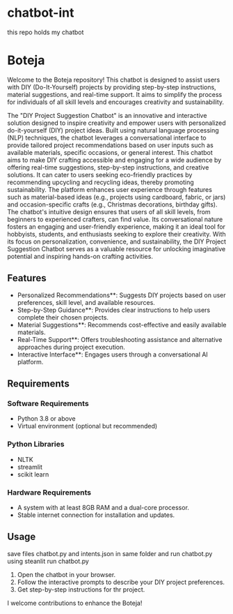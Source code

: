 # chatbot-int
this repo holds my chatbot

# Boteja

Welcome to the Boteja repository! This chatbot is designed to assist users with DIY (Do-It-Yourself) projects by providing step-by-step instructions, material suggestions, and real-time support. It aims to simplify the process for individuals of all skill levels and encourages creativity and sustainability.


The "DIY Project Suggestion Chatbot" is an innovative and interactive solution designed to inspire creativity 
and empower users with personalized do-it-yourself (DIY) project ideas. Built using natural language 
processing (NLP) techniques, the chatbot leverages a conversational interface to provide tailored project 
recommendations based on user inputs such as available materials, specific occasions, or general interest.
This chatbot aims to make DIY crafting accessible and engaging for a wide audience by offering real-time 
suggestions, step-by-step instructions, and creative solutions. It can cater to users seeking eco-friendly 
practices by recommending upcycling and recycling ideas, thereby promoting sustainability. The platform 
enhances user experience through features such as material-based ideas (e.g., projects using cardboard, 
fabric, or jars) and occasion-specific crafts (e.g., Christmas decorations, birthday gifts).
The chatbot's intuitive design ensures that users of all skill levels, from beginners to experienced crafters, 
can find value. Its conversational nature fosters an engaging and user-friendly experience, making it an ideal 
tool for hobbyists, students, and enthusiasts seeking to explore their creativity. With its focus on 
personalization, convenience, and sustainability, the DIY Project Suggestion Chatbot serves as a valuable 
resource for unlocking imaginative potential and inspiring hands-on crafting activities.


## Features

- Personalized Recommendations**: Suggests DIY projects based on user preferences, skill level, and available resources.
- Step-by-Step Guidance**: Provides clear instructions to help users complete their chosen projects.
- Material Suggestions**: Recommends cost-effective and easily available materials.
- Real-Time Support**: Offers troubleshooting assistance and alternative approaches during project execution.
- Interactive Interface**: Engages users through a conversational AI platform.

## Requirements

### Software Requirements

- Python 3.8 or above
- Virtual environment (optional but recommended)

### Python Libraries
 - NLTK
 - streamlit
 - scikit learn

### Hardware Requirements

- A system with at least 8GB RAM and a dual-core processor.
- Stable internet connection for installation and updates.


## Usage

save files chatbot.py and intents.json in same folder and run chatbot.py using steanlit run chatbot.py
1. Open the chatbot in your browser.
2. Follow the interactive prompts to describe your DIY project preferences.
3. Get step-by-step instructions for thr project.

I welcome contributions to enhance the Boteja!

